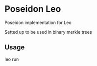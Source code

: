 # Poseidon Leo

Poseidon implementation for Leo

Setted up to be used in binary merkle trees
## Usage

leo run
